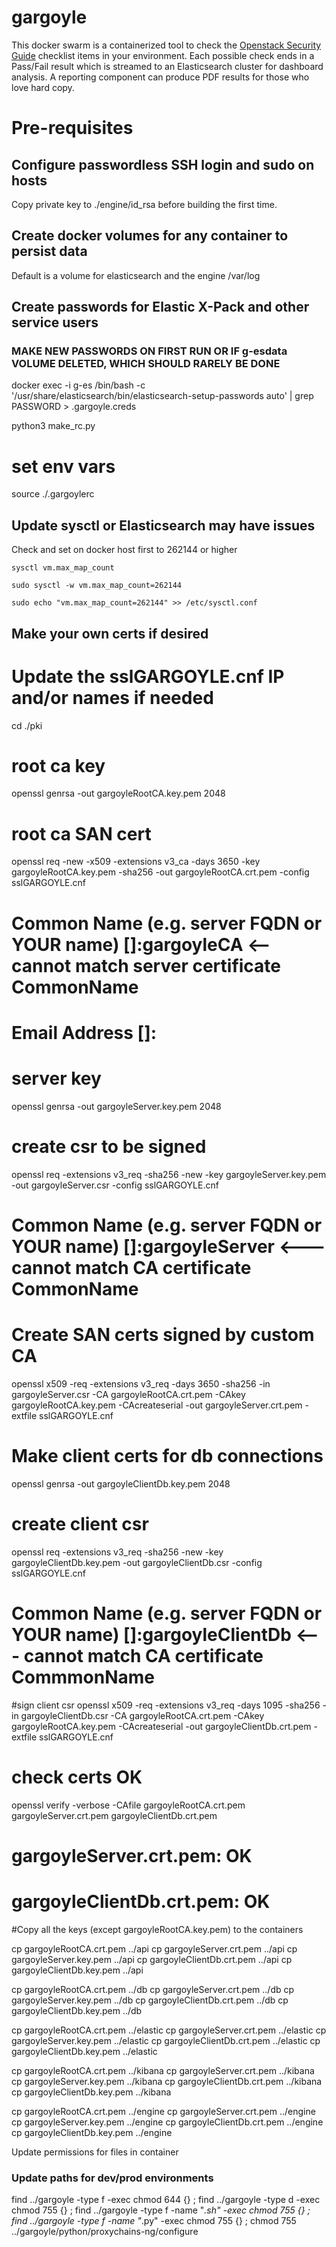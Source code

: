 # gargoyle

This docker swarm is a containerized tool to check the [Openstack Security Guide](https://docs.openstack.org/security-guide/) checklist items in your environment.
Each possible check ends in a Pass/Fail result which is streamed to an Elasticsearch cluster for dashboard analysis. A reporting component
can produce PDF results for those who love hard copy.

# Pre-requisites

## Configure passwordless SSH login and sudo on hosts

Copy private key to ./engine/id_rsa before building the first time.

## Create docker volumes for any container to persist data

Default is a volume for elasticsearch and the engine /var/log

## Create passwords for Elastic X-Pack and other service users

### MAKE NEW PASSWORDS ON FIRST RUN OR IF g-esdata VOLUME DELETED, WHICH SHOULD RARELY BE DONE
docker exec -i g-es /bin/bash -c '/usr/share/elasticsearch/bin/elasticsearch-setup-passwords auto' | grep PASSWORD > .gargoyle.creds

python3 make_rc.py

# set env vars

source ./.gargoylerc



## Update sysctl or Elasticsearch may have issues

Check and set on docker host first to 262144 or higher

`sysctl vm.max_map_count`

`sudo sysctl -w vm.max_map_count=262144`

`sudo echo "vm.max_map_count=262144" >> /etc/sysctl.conf`

## Make your own certs if desired


# Update the sslGARGOYLE.cnf IP and/or names if needed

cd ./pki

# root ca key
openssl genrsa -out gargoyleRootCA.key.pem 2048

# root ca SAN cert
openssl req -new -x509 -extensions v3_ca -days 3650 -key gargoyleRootCA.key.pem -sha256 -out gargoyleRootCA.crt.pem -config sslGARGOYLE.cnf

# Common Name (e.g. server FQDN or YOUR name) []:gargoyleCA   <-- cannot match server certificate CommonName
# Email Address []:

# server key
openssl genrsa -out gargoyleServer.key.pem 2048

# create csr to be signed
openssl req -extensions v3_req -sha256 -new -key gargoyleServer.key.pem -out gargoyleServer.csr -config sslGARGOYLE.cnf

# Common Name (e.g. server FQDN or YOUR name) []:gargoyleServer   <--- cannot match CA certificate CommonName

# Create SAN certs signed by custom CA
openssl x509 -req -extensions v3_req -days 3650 -sha256 -in gargoyleServer.csr -CA gargoyleRootCA.crt.pem -CAkey gargoyleRootCA.key.pem -CAcreateserial -out gargoyleServer.crt.pem -extfile sslGARGOYLE.cnf

# Make client certs for db connections
openssl genrsa -out gargoyleClientDb.key.pem 2048

# create client csr
openssl req -extensions v3_req -sha256 -new -key gargoyleClientDb.key.pem -out gargoyleClientDb.csr -config sslGARGOYLE.cnf

# Common Name (e.g. server FQDN or YOUR name) []:gargoyleClientDb  <--- cannot match CA certificate CommmonName

#sign client csr
openssl x509 -req -extensions v3_req -days 1095 -sha256 -in gargoyleClientDb.csr -CA gargoyleRootCA.crt.pem -CAkey gargoyleRootCA.key.pem -CAcreateserial -out gargoyleClientDb.crt.pem -extfile sslGARGOYLE.cnf

# check certs OK
openssl verify -verbose -CAfile gargoyleRootCA.crt.pem gargoyleServer.crt.pem gargoyleClientDb.crt.pem
# gargoyleServer.crt.pem: OK
# gargoyleClientDb.crt.pem: OK

#Copy all the keys (except gargoyleRootCA.key.pem) to the containers

cp gargoyleRootCA.crt.pem ../api
cp gargoyleServer.crt.pem ../api
cp gargoyleServer.key.pem ../api
cp gargoyleClientDb.crt.pem ../api
cp gargoyleClientDb.key.pem ../api

cp gargoyleRootCA.crt.pem ../db
cp gargoyleServer.crt.pem ../db
cp gargoyleServer.key.pem ../db
cp gargoyleClientDb.crt.pem ../db
cp gargoyleClientDb.key.pem ../db

cp gargoyleRootCA.crt.pem ../elastic
cp gargoyleServer.crt.pem ../elastic
cp gargoyleServer.key.pem ../elastic
cp gargoyleClientDb.crt.pem ../elastic
cp gargoyleClientDb.key.pem ../elastic

cp gargoyleRootCA.crt.pem ../kibana
cp gargoyleServer.crt.pem ../kibana
cp gargoyleServer.key.pem ../kibana
cp gargoyleClientDb.crt.pem ../kibana
cp gargoyleClientDb.key.pem ../kibana

cp gargoyleRootCA.crt.pem ../engine
cp gargoyleServer.crt.pem ../engine
cp gargoyleServer.key.pem ../engine
cp gargoyleClientDb.crt.pem ../engine
cp gargoyleClientDb.key.pem ../engine

Update permissions for files in container

### Update paths for dev/prod environments

find ../gargoyle -type f -exec chmod 644 {} \;
find ../gargoyle -type d -exec chmod 755 {} \;
find ../gargoyle -type f -name "*.sh" -exec chmod 755 {} \;
find ../gargoyle -type f -name "*.py" -exec chmod 755 {} \;
chmod 755 ../gargoyle/python/proxychains-ng/configure

